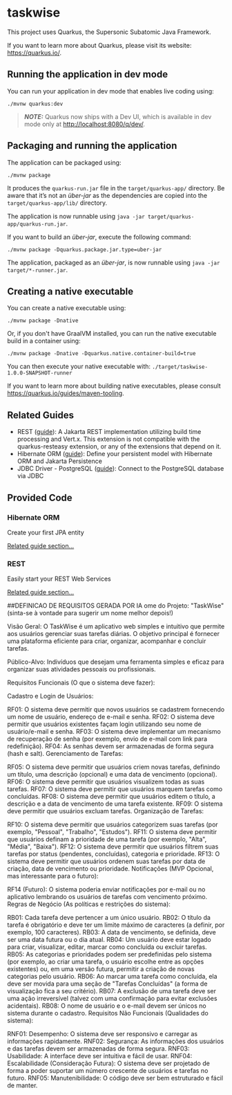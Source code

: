 # taskwise

This project uses Quarkus, the Supersonic Subatomic Java Framework.

If you want to learn more about Quarkus, please visit its website: <https://quarkus.io/>.

## Running the application in dev mode

You can run your application in dev mode that enables live coding using:

```shell script
./mvnw quarkus:dev
```

> **_NOTE:_**  Quarkus now ships with a Dev UI, which is available in dev mode only at <http://localhost:8080/q/dev/>.

## Packaging and running the application

The application can be packaged using:

```shell script
./mvnw package
```

It produces the `quarkus-run.jar` file in the `target/quarkus-app/` directory.
Be aware that it’s not an _über-jar_ as the dependencies are copied into the `target/quarkus-app/lib/` directory.

The application is now runnable using `java -jar target/quarkus-app/quarkus-run.jar`.

If you want to build an _über-jar_, execute the following command:

```shell script
./mvnw package -Dquarkus.package.jar.type=uber-jar
```

The application, packaged as an _über-jar_, is now runnable using `java -jar target/*-runner.jar`.

## Creating a native executable

You can create a native executable using:

```shell script
./mvnw package -Dnative
```

Or, if you don't have GraalVM installed, you can run the native executable build in a container using:

```shell script
./mvnw package -Dnative -Dquarkus.native.container-build=true
```

You can then execute your native executable with: `./target/taskwise-1.0.0-SNAPSHOT-runner`

If you want to learn more about building native executables, please consult <https://quarkus.io/guides/maven-tooling>.

## Related Guides

- REST ([guide](https://quarkus.io/guides/rest)): A Jakarta REST implementation utilizing build time processing and Vert.x. This extension is not compatible with the quarkus-resteasy extension, or any of the extensions that depend on it.
- Hibernate ORM ([guide](https://quarkus.io/guides/hibernate-orm)): Define your persistent model with Hibernate ORM and Jakarta Persistence
- JDBC Driver - PostgreSQL ([guide](https://quarkus.io/guides/datasource)): Connect to the PostgreSQL database via JDBC

## Provided Code

### Hibernate ORM

Create your first JPA entity

[Related guide section...](https://quarkus.io/guides/hibernate-orm)



### REST

Easily start your REST Web Services

[Related guide section...](https://quarkus.io/guides/getting-started-reactive#reactive-jax-rs-resources)



##DEFINICAO DE REQUISITOS GERADA POR IA
ome do Projeto: "TaskWise" (sinta-se à vontade para sugerir um nome melhor depois!)

Visão Geral: O TaskWise é um aplicativo web simples e intuitivo que permite aos usuários gerenciar suas tarefas diárias. O objetivo principal é fornecer uma plataforma eficiente para criar, organizar, acompanhar e concluir tarefas.

Público-Alvo: Indivíduos que desejam uma ferramenta simples e eficaz para organizar suas atividades pessoais ou profissionais.

Requisitos Funcionais (O que o sistema deve fazer):

Cadastro e Login de Usuários:

RF01: O sistema deve permitir que novos usuários se cadastrem fornecendo um nome de usuário, endereço de e-mail e senha.
RF02: O sistema deve permitir que usuários existentes façam login utilizando seu nome de usuário/e-mail e senha.
RF03: O sistema deve implementar um mecanismo de recuperação de senha (por exemplo, envio de e-mail com link para redefinição).
RF04: As senhas devem ser armazenadas de forma segura (hash e salt).
Gerenciamento de Tarefas:

RF05: O sistema deve permitir que usuários criem novas tarefas, definindo um título, uma descrição (opcional) e uma data de vencimento (opcional).
RF06: O sistema deve permitir que usuários visualizem todas as suas tarefas.
RF07: O sistema deve permitir que usuários marquem tarefas como concluídas.
RF08: O sistema deve permitir que usuários editem o título, a descrição e a data de vencimento de uma tarefa existente.
RF09: O sistema deve permitir que usuários excluam tarefas.
Organização de Tarefas:

RF10: O sistema deve permitir que usuários categorizem suas tarefas (por exemplo, "Pessoal", "Trabalho", "Estudos").
RF11: O sistema deve permitir que usuários definam a prioridade de uma tarefa (por exemplo, "Alta", "Média", "Baixa").
RF12: O sistema deve permitir que usuários filtrem suas tarefas por status (pendentes, concluídas), categoria e prioridade.
RF13: O sistema deve permitir que usuários ordenem suas tarefas por data de criação, data de vencimento ou prioridade.
Notificações (MVP Opcional, mas interessante para o futuro):

RF14 (Futuro): O sistema poderia enviar notificações por e-mail ou no aplicativo lembrando os usuários de tarefas com vencimento próximo.
Regras de Negócio (As políticas e restrições do sistema):

RB01: Cada tarefa deve pertencer a um único usuário.
RB02: O título da tarefa é obrigatório e deve ter um limite máximo de caracteres (a definir, por exemplo, 100 caracteres).
RB03: A data de vencimento, se definida, deve ser uma data futura ou o dia atual.
RB04: Um usuário deve estar logado para criar, visualizar, editar, marcar como concluída ou excluir tarefas.
RB05: As categorias e prioridades podem ser predefinidas pelo sistema (por exemplo, ao criar uma tarefa, o usuário escolhe entre as opções existentes) ou, em uma versão futura, permitir a criação de novas categorias pelo usuário.
RB06: Ao marcar uma tarefa como concluída, ela deve ser movida para uma seção de "Tarefas Concluídas" (a forma de visualização fica a seu critério).
RB07: A exclusão de uma tarefa deve ser uma ação irreversível (talvez com uma confirmação para evitar exclusões acidentais).
RB08: O nome de usuário e o e-mail devem ser únicos no sistema durante o cadastro.
Requisitos Não Funcionais (Qualidades do sistema):

RNF01: Desempenho: O sistema deve ser responsivo e carregar as informações rapidamente.
RNF02: Segurança: As informações dos usuários e das tarefas devem ser armazenadas de forma segura.
RNF03: Usabilidade: A interface deve ser intuitiva e fácil de usar.
RNF04: Escalabilidade (Consideração Futura): O sistema deve ser projetado de forma a poder suportar um número crescente de usuários e tarefas no futuro.
RNF05: Manutenibilidade: O código deve ser bem estruturado e fácil de manter.
